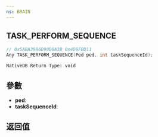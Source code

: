```yaml
---
ns: BRAIN
---
```

## TASK_PERFORM_SEQUENCE

```c
// 0x5ABA3986D90D8A3B 0x4D9FBD11
Any TASK_PERFORM_SEQUENCE(Ped ped, int taskSequenceId);
```

```
NativeDB Return Type: void
```

## 參數
* **ped**: 
* **taskSequenceId**: 

## 返回值
